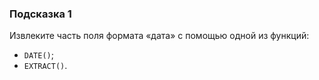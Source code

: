 ### Подсказка 1

Извлеките часть поля формата «дата» с помощью одной из функций:

* `DATE()`;
* `EXTRACT()`.